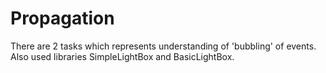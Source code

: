 # Propagation

There are 2 tasks which represents understanding of 'bubbling' of events.
Also used libraries SimpleLightBox and BasicLightBox.
